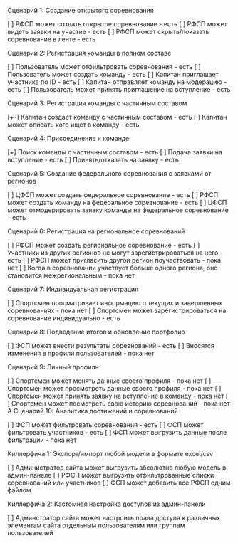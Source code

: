 Сценарий 1: Создание открытого соревнования

[ ] РФСП может создать открытое соревнование - есть
[ ] РФСП может видеть заявки на участие - есть
[ ] РФСП может скрыть/показать соревнование в ленте - есть

Сценарий 2: Регистрация команды в полном составе

[ ] Пользователь может отфильтровать соревнования - есть
[ ] Пользователь может создать команду - есть
[ ] Капитан приглашает участника по ID - есть
[ ] Капитан отправляет команду на модерацию - есть
[ ] Пользователь может принять приглашение на вступление - есть

Сценарий 3: Регистрация команды с частичным составом

[+-] Капитан создает команду с частичным составом - есть
[ ] Капитан может описать кого ищет в команду - есть

Сценарий 4: Присоединение к команде

[+] Поиск команды с частичным составом - есть
[ ] Подача заявки на вступление - есть
[ ] Принять/отказать на заявку - есть

Сценарий 5: Создание федерального соревнования с заявками от регионов

[ ] ЦФСП может создать федеральное соревнование - есть
[ ] РФСП может создать команду на федеральное соревнование - есть
[ ] ЦФСП может отмодерировать заявку команды на федеральное соревнование - есть

Сценарий 6: Регистрация на региональное соревнований

[ ] РФСП может создать региональное соревнование - есть
[ ] Участники из других регионов не могут зарегистрироваться на него - есть
[ ] РФСП может пригласить другой регион поучаствовать - пока нет
[ ] Когда в соревновании участвует больше одного региона, оно становится межрегиональным - пока нет

Сценарий 7: Индивидуальная регистрация

[ ] Спортсмен просматривает информацию о текущих и завершенных соревнованиях - пока нет
[ ] Спортсмен может зарегистрироваться на соревнование индивидуально - есть

Сценарий 8: Подведение итогов и обновление портфолио

[ ] ФСП может внести результаты соревнований - есть
[ ] Вносятся изменения в профили пользователей - пока нет

Сценарий 9: Личный профиль

[ ] Спортсмен может менять данные своего профиля - пока нет
[ ] Спортсмен может просмотреть данные своего профиля - пока нет
[ ] Спортсмен может принять заявку на вступление в команду - пока нет
[ ] Спортсмен может посмотреть свою историю соревнований - пока нет
А
Сценарий 10: Аналитика достижений и соревнований

[ ] ФСП может фильтровать соревнования - есть
[ ] ФСП может фильтровать участников - есть
[ ] ФСП может выгрузить данные после фильтрации - пока нет

Киллерфича 1: Экспорт/импорт любой модели в формате excel/csv

[ ] Администратор сайта может выгрузить абсолютно любую модель в админ-панеле
[ ] РФСП может выгрузить отфильтрованные списки соревнований или участников
[ ] ФСП может добавить все РФСП одним файлом

Киллерфича 2: Кастомная настройка доступов из админ-панели

[ ] Админстратор сайта может настроить права доступа к различных элементам сайта отдельным пользователям или группам
пользователей